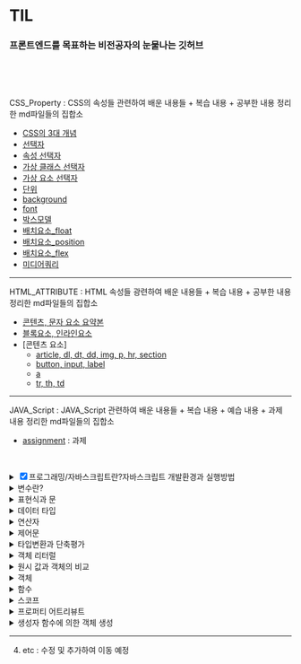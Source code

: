 # TIL

### 프론트엔드를 목표하는 비전공자의 눈물나는 깃허브

<br>

<br>

<br>

CSS_Property : CSS의 속성들 관련하여 배운 내용들 + 복습 내용 + 공부한 내용 정리한 md파일들의 집합소

- [CSS의 3대 개념](https://github.com/jjub0217/Dev-Log/blob/master/CSS_Property/CSS%EC%9D%98_3%EA%B0%80%EC%A7%80_%EC%A4%91%EC%9A%94%ED%95%9C_%EA%B0%9C%EB%85%90.md)
- [선택자](https://github.com/jjub0217/Dev-Log/blob/master/CSS_Property/%EC%84%A0%ED%83%9D%EC%9E%90.md)
- [속성 선택자](https://github.com/jjub0217/Dev-Log/blob/master/CSS_Property/%EC%86%8D%EC%84%B1_%EC%84%A0%ED%83%9D%EC%9E%90.md)
- [가상 클래스 선택자](https://github.com/jjub0217/Dev-Log/blob/master/CSS_Property/%EA%B0%80%EC%83%81_%ED%81%B4%EB%9E%98%EC%8A%A4_%EC%84%A0%ED%83%9D%EC%9E%90.md)
- [가상 요소 선택자](https://github.com/jjub0217/Dev-Log/blob/master/CSS_Property/%EA%B0%80%EC%83%81_%EC%9A%94%EC%86%8C_%EC%84%A0%ED%83%9D%EC%9E%90.md)
- [단위](https://github.com/jjub0217/Dev-Log/blob/master/CSS_Property/%EB%8B%A8%EC%9C%84.md)
- [background](https://github.com/jjub0217/Dev-Log/blob/master/CSS_Property/background.md)
- [font](https://github.com/jjub0217/Dev-Log/blob/master/CSS_Property/font.md)
- [박스모델](https://github.com/jjub0217/Dev-Log/blob/master/CSS_Property/%EB%B0%95%EC%8A%A4%EB%AA%A8%EB%8D%B8.md)
- [배치요소_float](https://github.com/jjub0217/Dev-Log/blob/master/CSS_Property/%EB%B0%B0%EC%B9%98%EC%9A%94%EC%86%8C_float.md)
- [배치요소_position](https://github.com/jjub0217/Dev-Log/blob/master/CSS_Property/%EB%B0%B0%EC%B9%98%EC%9A%94%EC%86%8C_position.md)
- [배치요소_flex](https://github.com/jjub0217/Dev-Log/blob/master/CSS_Property/%EB%B0%B0%EC%B9%98%EC%9A%94%EC%86%8C_flex.md)
- [미디어쿼리](https://github.com/jjub0217/Dev-Log/blob/master/CSS_Property/%EB%AF%B8%EB%94%94%EC%96%B4%EC%BF%BC%EB%A6%AC.md)

---

HTML_ATTRIBUTE : HTML 속성들 광련하여 배운 내용들 + 복습 내용 + 공부한 내용 정리한 md파일들의 집합소

-  [콘텐츠, 문자 요소 요약본](https://github.com/jjub0217/Dev-Log/blob/master/HTML_ATTRIBUTE/HTML%EC%9A%94%EC%86%8C%20contents_and_text.md)
-  [블록요소, 인라인요소](https://github.com/jjub0217/Dev-Log/blob/master/HTML_ATTRIBUTE/HTML%20%EC%9D%98%20%EB%B8%94%EB%A1%9D%EC%9A%94%EC%86%8C%EC%99%80%20%EC%9D%B8%EB%9D%BC%EC%9D%B8%EC%9A%94%EC%86%8C.md)
-  [콘텐츠 요소]
    - [article, dl, dt, dd, img, p, hr, section](https://github.com/jjub0217/Dev-Log/tree/master/HTML_ATTRIBUTE/contents_tag)
    - [button, input, label](https://github.com/jjub0217/Dev-Log/tree/master/HTML_ATTRIBUTE/form_tag)
    - [a](https://github.com/jjub0217/Dev-Log/tree/master/HTML_ATTRIBUTE/inline_text_tag)
    - [tr, th, td](https://github.com/jjub0217/Dev-Log/tree/master/HTML_ATTRIBUTE/table_tag)

---

JAVA_Script : JAVA_Script 관련하여 배운 내용들 + 복습 내용 + 예습 내용 + 과제  내용 정리한 md파일들의 집합소

- [assignment](https://github.com/jjub0217/TIL/tree/master/JAVA_Script/assignment) : 과제

  <br>

<!DOCTYPE html>
<html lang="en">
<body>
    <div class="class1">
      <details class="class1-1">
            <summary><input type="checkbox" checked>프로그래밍/자바스크립트란?자바스크립트 개발환경과 실행방법</summary>
            <li><a href="https://github.com/jjub0217/TIL/blob/master/JAVA_Script/자바스크립트_강의_1(복습).md">
                    프런트엔드 개발자란
                </a></li>
            <li><a href="https://github.com/jjub0217/TIL/blob/master/JAVA_Script/자바스크립트_강의_1(복습).md">
                    Computational Thinking</a></li>
            <li><a href="https://github.com/jjub0217/TIL/blob/master/JAVA_Script/자바스크립트_강의_1(복습).md">
                    JAVA script의 소개 
                </a></li>
        </details>
    </div>
    <div class="class2-1">
        <details class="class2-1-1">
            <summary>변수란?</summary>
            <li><a href="https://github.com/jjub0217/TIL/blob/master/JAVA_Script/자바스크립트_강의_2-1(예%2C복습).md">
                    식별자/식별자 네이밍 규칙
                </a></li>
            <details class="class2-1-2">
                <summary>변수 선언</summary>
                 <li><a href="https://github.com/jjub0217/TIL/blob/master/JAVA_Script/자바스크립트_강의_2-1(예%2C복습).md">
                        변수 문법</a></li>
                <li><a href="https://github.com/jjub0217/TIL/blob/master/JAVA_Script/자바스크립트_강의_2-1(예%2C복습).md">
                        Reference Error</a></li>
                 <li><a href="https://github.com/jjub0217/TIL/blob/master/JAVA_Script/자바스크립트_강의_2-1(예%2C복습).md">
                        변수 호이스팅</a></li>
                 <li><a href="https://github.com/jjub0217/TIL/blob/master/JAVA_Script/자바스크립트_강의_2-1(예%2C복습).md">
                        값의 할당</a></li>
                 <li><a href="https://github.com/jjub0217/TIL/blob/master/JAVA_Script/자바스크립트_강의_2-1(예%2C복습).md">
                        값의 재할당</a></li>
                <li><a href="https://github.com/jjub0217/TIL/blob/master/JAVA_Script/자바스크립트_강의_2-1(예%2C복습).md">
                        값의 교환</a></li>
            </details>
        </details>
    </div>
    <div class="class2-2">
        <details class="class2-2-1">
            <summary>표현식과 문</summary>
             <li><a href="https://github.com/jjub0217/TIL/blob/master/JAVA_Script/자바스크립트_강의_2-2(예%2C복습).md">
                    값이란?
                </a></li>
            <li><a href="https://github.com/jjub0217/TIL/blob/master/JAVA_Script/자바스크립트_강의_2-2(예%2C복습).md">
                    리터럴이란?(원시타입/객체타입 이란?)</a></li>
              <li><a href="https://github.com/jjub0217/TIL/blob/master/JAVA_Script/자바스크립트_강의_2-2(예%2C복습).md">
                표현식
            </a></li>
        <li><a href="https://github.com/jjub0217/TIL/blob/master/JAVA_Script/자바스크립트_강의_2-2(예%2C복습).md">
                문
            </a></li>
    </details>
</div>
<div class="class3-1">
    <details class="class3-1-1">
        <summary>데이터 타입</summary>
        <li><a href="https://github.com/jjub0217/TIL/blob/master/JAVA_Script/자바스크립트_강의_3-1(예%2C복습).md">
                동적 타입 언어와 정적 타입 언어
            </a></li>
    </details>
</div>
<div class="class3-2">
    <details class="class3-2-1">
        <summary>연산자</summary>
        <li><a href="https://github.com/jjub0217/TIL/blob/master/JAVA_Script/자바스크립트_강의_3-2(예%2C복습).md">
                산술 연산자(이항/단항)
            </a></li>
        <li><a href="https://github.com/jjub0217/TIL/blob/master/JAVA_Script/자바스크립트_강의_3-2(예%2C복습).md">
                문자열 연결 연산자
            </a></li>
        <li><a href="https://github.com/jjub0217/TIL/blob/master/JAVA_Script/자바스크립트_강의_3-2(예%2C복습).md">
                할당 연산자
            </a></li>
        <details class="class3-2-2">
            <summary>비교 연산자</summary>
            <li><a href="https://github.com/jjub0217/TIL/blob/master/JAVA_Script/자바스크립트_강의_3-2(예%2C복습).md">
                    동등 / 일치 비교 연산자
                </a></li>
            <li><a href="https://github.com/jjub0217/TIL/blob/master/JAVA_Script/자바스크립트_강의_3-2(예%2C복습).md">
                    대소관계 비교 연산자
                </a></li>
        </details>
        <li><a href="https://github.com/jjub0217/TIL/blob/master/JAVA_Script/자바스크립트_강의_3-2(예%2C복습).md">삼항 조건 연산자
            </a></li>
            <li><a href="https://github.com/jjub0217/TIL/blob/master/JAVA_Script/자바스크립트_강의_3-2(예%2C복습).md">논리 연산자
        </a></li>
        <li><a href="https://github.com/jjub0217/TIL/blob/master/JAVA_Script/자바스크립트_강의_3-2(예%2C복습).md">단축 평가
    </a></li>
    </details>
    </div>
    <div class="class4-1">
    <details class="class4-1-1">
        <summary>제어문</summary>
        <li><a href="https://github.com/jjub0217/TIL/blob/master/JAVA_Script/자바스크립트_강의_4-1(예%2C복습).md">
                블록문
            </a></li>
        <details class="class4-1-2">
            <summary>조건문</summary>
            <li><a href="https://github.com/jjub0217/TIL/blob/master/JAVA_Script/자바스크립트_강의_4-1(예%2C복습).md">
                    if문
                </a></li>
            <li><a href="https://github.com/jjub0217/TIL/blob/master/JAVA_Script/자바스크립트_강의_4-1(예%2C복습).md">
                    if else문
                </a></li>
            <li><a href="https://github.com/jjub0217/TIL/blob/master/JAVA_Script/자바스크립트_강의_4-1(예%2C복습).md">
                    else if문
                </a></li>
            <li><a href="https://github.com/jjub0217/TIL/blob/master/JAVA_Script/자바스크립트_강의_4-1(예%2C복습).md">
                    switch문
                </a></li>
        </details>
        <details class="class4-1-3">
            <summary>반복문</summary>
            <li><a href="https://github.com/jjub0217/TIL/blob/master/JAVA_Script/자바스크립트_강의_4-1(예%2C복습).md">
                    for문
                </a></li>
            <li><a href="https://github.com/jjub0217/TIL/blob/master/JAVA_Script/자바스크립트_강의_4-1(예%2C복습).md">
                    while문
                </a></li>
            <li><a href="https://github.com/jjub0217/TIL/blob/master/JAVA_Script/자바스크립트_강의_4-1(예%2C복습).md">
                    do...while문
                </a></li>
            <li><a href="https://github.com/jjub0217/TIL/blob/master/JAVA_Script/자바스크립트_강의_4-1(예%2C복습).md">
                    break문
                </a></li>
            <li><a href="https://github.com/jjub0217/TIL/blob/master/JAVA_Script/자바스크립트_강의_4-1(예%2C복습).md">
                    continue문
                </a></li>
        </details>
    </details>
</div>
    <div class="class4-2">
    <details class="class4-2-1">
        <summary>타입변환과 단축평가</summary>
        <li><a href="https://github.com/jjub0217/TIL/blob/master/JAVA_Script/자바스크립트_강의_4-2(예%2C복습).md">
                타입변환이란?
            </a></li>
        <details class="class4-2-2">
            <summary>암묵적 타입 변환(문자열/숫자/불리언)</summary>
            <li><a href="https://github.com/jjub0217/TIL/blob/master/JAVA_Script/자바스크립트_강의_4-2(예%2C복습).md">
                    문자열 타입으로 변환
                </a></li>
            <li><a href="https://github.com/jjub0217/TIL/blob/master/JAVA_Script/자바스크립트_강의_4-2(예%2C복습).md">
                    숫자 타입으로 변환
                </a></li>
                    <li><a href="https://github.com/jjub0217/TIL/blob/master/JAVA_Script/자바스크립트_강의_4-2(예%2C복습).md">
                불리언 타입으로 변환
            </a></li>
    </details>
    <details class="class4-2-3">
        <summary>명시적 타입 변환(문자열/숫자/불리언)</summary>
        <li><a href="https://github.com/jjub0217/TIL/blob/master/JAVA_Script/자바스크립트_강의_4-2(예%2C복습).md">
                문자열 타입으로 변환
            </a></li>
           <li><a href="https://github.com/jjub0217/TIL/blob/master/JAVA_Script/자바스크립트_강의_4-2(예%2C복습).md">
            숫자 타입으로 변환
        </a></li>
    <li><a href="https://github.com/jjub0217/TIL/blob/master/JAVA_Script/자바스크립트_강의_4-2(예%2C복습).md">
            불리언 타입으로 변환
        </a></li>
</details>
<li><a href="https://github.com/jjub0217/TIL/blob/master/JAVA_Script/자바스크립트_강의_4-2(예%2C복습).md">
        단축 평가
    </a></li>
        </details>
    </div>
    <div class="class5-1">
    <details class="class5-1-1">
        <summary>객체 리터럴</summary>
        <details class="class5-1-1-1">
            <summary>프로퍼티</summary>
            <li><a href="https://github.com/jjub0217/TIL/blob/master/JAVA_Script/자바스크립트_강의_5-1(예%2C복습).md">
                    프로퍼티 키
                </a></li>
            <li><a href="https://github.com/jjub0217/TIL/blob/master/JAVA_Script/자바스크립트_강의_5-1(예%2C복습).md">
                    프로퍼티 값
                </a></li>
        </details>
        <details class="class5-1-2">
            <summary>메소드</summary>
            <li><a href="https://github.com/jjub0217/TIL/blob/master/JAVA_Script/자바스크립트_강의_5-1(예%2C복습).md">
                    프로퍼티 접근
                </a></li>
            <li><a href="https://github.com/jjub0217/TIL/blob/master/JAVA_Script/자바스크립트_강의_5-1(예%2C복습).md">
                프로퍼티 값 갱신
            </a></li>
             <li><a href="https://github.com/jjub0217/TIL/blob/master/JAVA_Script/자바스크립트_강의_5-1(예%2C복습).md">
            프로퍼티 동적 생성
        </a></li>
            <li><a href="https://github.com/jjub0217/TIL/blob/master/JAVA_Script/자바스크립트_강의_5-1(예%2C복습).md">
        프로퍼티 삭제
    </a></li>
            <li><a href="https://github.com/jjub0217/TIL/blob/master/JAVA_Script/자바스크립트_강의_5-1(예%2C복습).md">
        프로퍼티 축약 표현
    </a></li>
            <li><a href="https://github.com/jjub0217/TIL/blob/master/JAVA_Script/자바스크립트_강의_5-1(예%2C복습).md">
        프로퍼티 키 동적 생성
    </a></li>
           <li><a href="https://github.com/jjub0217/TIL/blob/master/JAVA_Script/자바스크립트_강의_5-1(예%2C복습).md">
        메소드 축약 표현
    </a></li>
        </details>
        </details>
    </div>
    <div class="class5-2">
    <details class="class5-2-1">
        <summary>원시 값과 객체의 비교</summary>
        <details class="class5-2-1-1">
            <summary>원시값</summary>
            <li><a href="https://github.com/jjub0217/TIL/blob/master/JAVA_Script/자바스크립트_강의_5-2(예%2C복습).md">
                    값에 의한 전달
                </a></li>
        </details>
        <details class="class5-2-1-2">
                <summary>객체</summary>
                <li><a href="https://github.com/jjub0217/TIL/blob/master/JAVA_Script/자바스크립트_강의_1.md">
                        참조에 의한 전달
                    </a></li>
            </details>
        </details>
    </div>
        <details class="class5-2-1-2">
            <summary>객체</summary>
            <li><a href="https://github.com/jjub0217/TIL/blob/master/JAVA_Script/자바스크립트_강의_5-2(예%2C복습).md">
                    참조에 의한 전달
                </a></li>
        </details>
    </details>
</div>
    <div class="class6">
    <details class="class6">
        <summary>함수</summary>
        <details class="class6-1-1">
            <summary>함수 정의</summary>
            <li><a href="https://github.com/jjub0217/TIL/blob/master/JAVA_Script/자바스크립트_강의_6-1(예%2C복습).md">
                    함수 이름
                </a></li>
            <li><a href="https://github.com/jjub0217/TIL/blob/master/JAVA_Script/자바스크립트_강의_6-1(예%2C복습).md">
                    매개 변수
                </a></li>
            <li><a href="https://github.com/jjub0217/TIL/blob/master/JAVA_Script/자바스크립트_강의_6-1(예%2C복습).md">
                    반환값
                </a></li>
            <li><a href="https://github.com/jjub0217/TIL/blob/master/JAVA_Script/자바스크립트_강의_6-1(예%2C복습).md">
                    식별자
                </a></li>
            <li><a href="https://github.com/jjub0217/TIL/blob/master/JAVA_Script/자바스크립트_강의_6-1(예%2C복습).md">
                    함수를 정의하는 방법
                </a></li>
        </details>
        <details class="class6-1-2">
            <summary>함수 호출</summary>
            <li><a href="https://github.com/jjub0217/TIL/blob/master/JAVA_Script/자바스크립트_강의_6-1(예%2C복습).md">
                    인수
                </a></li>
        </details>
        <details class="class6-2">
            <summary>함수 리터럴</summary>
            <details class="class6-2-1">
                <summary>기명 함수 리터럴</summary>
                <li><a href="https://github.com/jjub0217/TIL/blob/master/JAVA_Script/자바스크립트_강의_6-1(예%2C복습).md">
                        함수 선언문
                    </a></li>
            </details>
            <details class="class6-2-2">
                <summary>기명 함수 리터럴 & 익명 함수 리터럴</summary>
                <li><a href="https://github.com/jjub0217/TIL/blob/master/JAVA_Script/자바스크립트_강의_6-1(예%2C복습).md">
                        함수 표현식
                    </a></li>
            </details>
        </details>
        <details class="class6-3">
            <summary>함수 호출</summary>
            <details class="class6-3-1">
                <summary>인수가 부족하거나 초과한 경우</summary>
                <li><a href="https://github.com/jjub0217/TIL/blob/master/JAVA_Script/자바스크립트_강의_6-1(예%2C복습).md">
                        인수가 부족한 경우
                    </a></li>
                <li><a href="https://github.com/jjub0217/TIL/blob/master/JAVA_Script/자바스크립트_강의_6-1(예%2C복습).md">
                        인수가 초과되는 경우
                    </a></li>
            </details>
            <li><a href="https://github.com/jjub0217/TIL/blob/master/JAVA_Script/자바스크립트_강의_6-1(예%2C복습).md">
                    인수에 잘못된 타입이 들어온 경우
                </a></li>
        </details>
        <li><a href="https://github.com/jjub0217/TIL/blob/master/JAVA_Script/자바스크립트_강의_6-1(예%2C복습).md">
                반환문
            </a></li>
        <li><a href="https://github.com/jjub0217/TIL/blob/master/JAVA_Script/자바스크립트_강의_6-1(예%2C복습).md">
                참조에 의한 전달과 외부 상태의 변경
            </a></li>
        <details class="class6-7">
            <summary>다양한 함수의 형태</summary>
            <li><a href="https://github.com/jjub0217/TIL/blob/master/JAVA_Script/자바스크립트_강의_6-1(예%2C복습).md">
                    즉시 실행 함수
                </a></li>
            <li><a href="https://github.com/jjub0217/TIL/blob/master/JAVA_Script/자바스크립트_강의_6-1(예%2C복습).md">
                    재귀 함수
                </a></li>
            <li><a href="https://github.com/jjub0217/TIL/blob/master/JAVA_Script/자바스크립트_강의_6-1(예%2C복습).md">
                    중첩 함수
                </a></li>
            <li><a href="https://github.com/jjub0217/TIL/blob/master/JAVA_Script/자바스크립트_강의_6-1(예%2C복습).md">
                    콜백 함수
                </a></li>
        </details>
        <details class="class7">
            <summary>순수 함수와 비순수 함수</summary>
            <li><a href="https://github.com/jjub0217/TIL/blob/master/JAVA_Script/자바스크립트_강의_6-2(예%2C복습).md">
                    순수 함수
                </a></li>
            <li><a href="https://github.com/jjub0217/TIL/blob/master/JAVA_Script/자바스크립트_강의_6-2(예%2C복습).md">
                    비순수 함수
                </a></li>
        </details>
    </details>
</div>
    <div class="class7">
    <details class="class7-1">
        <summary>스코프</summary>
        <li><a href="https://github.com/jjub0217/TIL/blob/master/JAVA_Script/자바스크립트_강의_7(예%2C복습).md">
                전역 스코프
            </a></li>
        <li><a href="https://github.com/jjub0217/TIL/blob/master/JAVA_Script/자바스크립트_강의_7(예%2C복습).md">
                지역 스코프
            </a></li>
        <li><a href="https://github.com/jjub0217/TIL/blob/master/JAVA_Script/자바스크립트_강의_7(예%2C복습).md">
                (전역&지역) 스코프 정리
            </a></li>
        <li><a href="https://github.com/jjub0217/TIL/blob/master/JAVA_Script/자바스크립트_강의_7(예%2C복습).md">
                전역 변수의 문제점
            </a></li>
        <details class="class7-2">
            <summary>let, const와 블록 레벨 스코프</summary>
            <li><a href="https://github.com/jjub0217/TIL/blob/master/JAVA_Script/자바스크립트_강의_7(예%2C복습).md">
                    var 키워드의 문제점
                </a></li>
            <li><a href="https://github.com/jjub0217/TIL/blob/master/JAVA_Script/자바스크립트_강의_7(예%2C복습).md">
                    let 키워드
                </a></li>
            <li><a href="https://github.com/jjub0217/TIL/blob/master/JAVA_Script/자바스크립트_강의_7(예%2C복습).md">
                    전역 객체와 let
                </a></li>
            <details class="class7-3">
                <summary>const 키워드</summary>
                <li><a href="https://github.com/jjub0217/TIL/blob/master/JAVA_Script/자바스크립트_강의_7(예%2C복습).md">
                        let 키워드와 const 키워드의 차이점
                    </a></li>
                <li><a href="https://github.com/jjub0217/TIL/blob/master/JAVA_Script/자바스크립트_강의_7(예%2C복습).md">
                        var 키워드, let 키워드, const 키워드의 추천 사용법
                    </a></li>
            </details>
        </details>
    </details>
</div>
    <div class="class8">
    <details class="class8-1">
        <summary>프로퍼티 어트리뷰트</summary>
        <details class="class8-1-1">
            <summary>데이터 프로퍼티와 접근자 프로퍼티</summary>
            <li><a href="https://github.com/jjub0217/TIL/blob/master/JAVA_Script/자바스크립트_강의_8-1(예%2C복습).md">
                    데이터 프로퍼티
                </a></li>
            <li><a href="https://github.com/jjub0217/TIL/blob/master/JAVA_Script/자바스크립트_강의_8-1(예%2C복습).md">
                    접근자 프로퍼티
                </a></li>
        </details>
        <details class="class8-2">
            <summary>프로퍼티 정의</summary>
            <li><a href="https://github.com/jjub0217/TIL/blob/master/JAVA_Script/자바스크립트_강의_8-1(예%2C복습).md">
                    데이터 프로퍼티 정의
                </a></li>
            <li><a href="https://github.com/jjub0217/TIL/blob/master/JAVA_Script/자바스크립트_강의_8-1(예%2C복습).md">
                    접근자 프로퍼티 정의
                </a></li>
            <li><a href="https://github.com/jjub0217/TIL/blob/master/JAVA_Script/자바스크립트_강의_8-1(예%2C복습).md">
                    객체 변경 방지
                </a></li>
        </details>
    </details>
</div>
    <div class="class8-3">
    <details class="class8-3-1">
        <summary>생성자 함수에 의한 객체 생성</summary>
        <li><a href="https://github.com/jjub0217/TIL/blob/master/JAVA_Script/자바스크립트_강의_8-2(예%2C복습).md">
                Object 생성자 함수
            </a></li>
        <details class="class8-3-2">
            <summary>생성자 함수</summary>
            <li><a href="https://github.com/jjub0217/TIL/blob/master/JAVA_Script/자바스크립트_강의_8-2(예%2C복습).md">
                    객체 리터럴에 의한 객체 생성 방식의 문제점
                </a></li>
            <li><a href="https://github.com/jjub0217/TIL/blob/master/JAVA_Script/자바스크립트_강의_8-2(예%2C복습).md">
                    생성자 함수에 의한 객체 생성 방식의 장점
                </a></li>
            <li><a href="https://github.com/jjub0217/TIL/blob/master/JAVA_Script/자바스크립트_강의_8-2(예%2C복습).md">
                    생성자 함수의 인스턴스 생성 과정
                </a></li>
            <li><a href="https://github.com/jjub0217/TIL/blob/master/JAVA_Script/자바스크립트_강의_8-2(예%2C복습).md">
                    내부 메소드 [[Call]]과 [[Construct]]
                </a></li>
            <li><a href="https://github.com/jjub0217/TIL/blob/master/JAVA_Script/자바스크립트_강의_8-2(예%2C복습).md">
                    Construct와 non-construct
                </a></li>
           <li><a href="https://github.com/jjub0217/TIL/blob/master/JAVA_Script/자바스크립트_강의_8-2(예%2C복습).md">
                    new 연산자
                </a></li>
            <li><a href="https://github.com/jjub0217/TIL/blob/master/JAVA_Script/자바스크립트_강의_8-2(예%2C복습).md">
                    new.target
                </a></li>
        </details>
    </details>
</div>







---

4. etc : 수정 및 추가하여 이동 예정
